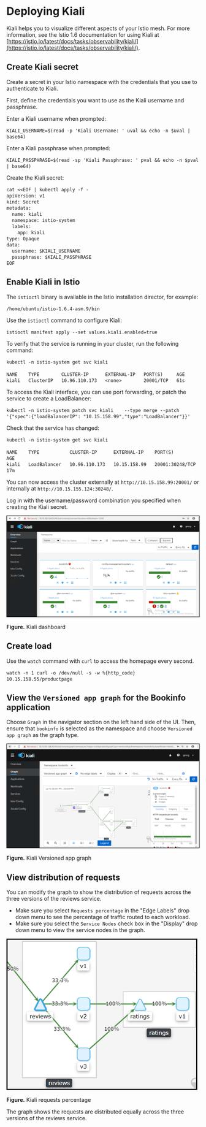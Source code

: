 # Deploying Kiali

Kiali helps you to visualize different aspects of your Istio mesh. For more information, see the Istio 1.6 documentation for using Kiali at
[https://istio.io/latest/docs/tasks/observability/kiali/](https://istio.io/latest/docs/tasks/observability/kiali/).


## Create Kiali secret

Create a secret in your Istio namespace with the credentials that you use to authenticate to Kiali.

First, define the credentials you want to use as the Kiali username and passphrase.

Enter a Kiali username when prompted:

```
KIALI_USERNAME=$(read -p 'Kiali Username: ' uval && echo -n $uval | base64)
```

Enter a Kiali passphrase when prompted:

```
KIALI_PASSPHRASE=$(read -sp 'Kiali Passphrase: ' pval && echo -n $pval | base64)
```


Create the Kiali secret:

```
cat <<EOF | kubectl apply -f -
apiVersion: v1
kind: Secret
metadata:
  name: kiali
  namespace: istio-system
  labels:
    app: kiali
type: Opaque
data:
  username: $KIALI_USERNAME
  passphrase: $KIALI_PASSPHRASE
EOF
```

## Enable Kiali in Istio

The `istioctl` binary is available in the Istio installation director, for example:

```
/home/ubuntu/istio-1.6.4-asm.9/bin
```

Use the `istioctl` command to configure Kiali:

```
istioctl manifest apply --set values.kiali.enabled=true
```

To verify that the service is running in your cluster, run the following command:

```
kubectl -n istio-system get svc kiali

NAME    TYPE        CLUSTER-IP      EXTERNAL-IP   PORT(S)     AGE
kiali   ClusterIP   10.96.110.173   <none>        20001/TCP   61s
```


To access the Kiali interface, you can use port forwarding, or patch the service to create a LoadBalancer:

```
kubectl -n istio-system patch svc kiali    --type merge --patch '{"spec":{"loadBalancerIP": "10.15.158.99","type":"LoadBalancer"}}'
```

Check that the service has changed:

```
kubectl -n istio-system get svc kiali  

NAME    TYPE           CLUSTER-IP      EXTERNAL-IP    PORT(S)           AGE
kiali   LoadBalancer   10.96.110.173   10.15.158.99   20001:30248/TCP   17m
```

You can now access the cluster externally at `http://10.15.158.99:20001/`  or internally at  `http://10.15.155.124:30248/`.

Log in with the username/password combination you specified when creating the Kiali secret.

![ "Kiali dashboard"][kiali-dashboard-png]

**Figure.** Kiali dashboard


## Create load

Use the `watch` command with `curl` to access the homepage every second.

```
watch -n 1 curl -o /dev/null -s -w %{http_code} 10.15.158.55/productpage
```

## View the `Versioned app graph`  for the Bookinfo application

Choose `Graph` in the navigator section on the left hand side of the UI. Then, ensure that `bookinfo` is  selected
as the namespace and  choose `Versioned app graph` as the graph type.

![ "Kiali Versioned app graph"][kiali-versioned-app-graph-png]

**Figure.** Kiali Versioned app graph


## View distribution of requests

You can modify the graph to show the distribution of requests across the three versions of the reviews service.

- Make sure you select `Requests percentage` in the "Edge Labels" drop down menu to see the percentage of traffic routed to each workload.
- Make sure you select the `Service Nodes` check box in the "Display" drop down menu to view the service nodes in the graph.


![ "Kiali requests percentage"][kiali-all-3-png]

**Figure.** Kiali requests percentage

The graph shows the requests are distributed equally across the three versions of the reviews service.


[kiali-dashboard-png]:<../images/kiali-dashboard.png>
[kiali-versioned-app-graph-png]:<../images/kiali-versioned-app-graph.png>
[kiali-all-3-png]:<../images/kiali-all-3.png>

